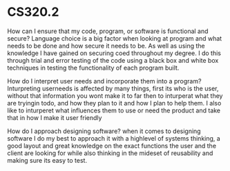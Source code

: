 # CS320.2
How can I ensure that my code, program, or software is functional and secure?
Language choice is a big factor when looking at program and what needs to be done and how secure it needs to be. As well as using the knowledge I have gained on securing coed
throughout my degree. 
I do this through trial and error testing of the code using a black box and white box techniques in testing the functionality of each program built.


How do I interpret user needs and incorporate them into a program?
Inturpreting userneeds is affected by many things, first its who is the user, without that information you wont make it to far then to inturperat what they are tryingin todo,
and how they plan to it and how I plan to help them. I also like to inturperet what influences them to use or need the product and take that in how I make it user friendly

How do I approach designing software?
when it comes to designing software I do my best to approach it with a highlevel of systems thinking, a good layout and great knowledge on the exact functions the user and the client are looking for
while also thinking in the mideset of reusability and making sure its easy to test.
